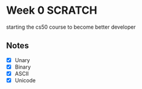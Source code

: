 # Week 0 SCRATCH
starting the cs50 course to become better developer

## Notes

- [x] Unary
- [x] Binary
- [x] ASCII
- [x] Unicode
